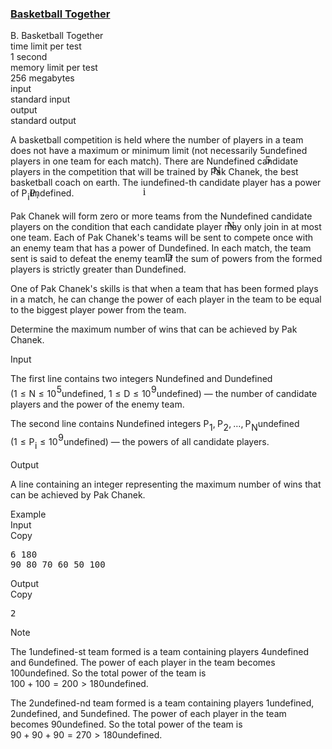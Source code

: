 <h3><a href="https://codeforces.com/contest/1725/problem/B" target="_blank" rel="noopener noreferrer">Basketball Together</a></h3>
<div class="header"><div class="title">B. Basketball Together</div><div class="time-limit"><div class="property-title">time limit per test</div>1 second</div><div class="memory-limit"><div class="property-title">memory limit per test</div>256 megabytes</div><div class="input-file input-standard"><div class="property-title">input</div>standard input</div><div class="output-file output-standard"><div class="property-title">output</div>standard output</div></div><div><p>A basketball competition is held where the number of players in a team does not have a maximum or minimum limit (not necessarily <span class="MathJax_Preview" style="color: inherit;"><span class="MJXp-math" id="MJXp-Span-1"><span class="MJXp-mn" id="MJXp-Span-2">5</span></span></span><span class="MathJax MathJax_Processed" id="MathJax-Element-1-Frame" tabindex="0" style=""><nobr><span class="math" id="MathJax-Span-1"><span style="display: inline-block; position: relative; width: 0em; height: 0px; font-size: 122%;"><span style="position: absolute;"><span class="mrow" id="MathJax-Span-2"><span class="mn" id="MathJax-Span-3" style="font-family: MathJax_Main;">5</span></span></span></span></span></nobr></span>undefined players in one team for each match). There are <span class="MathJax_Preview" style="color: inherit;"><span class="MJXp-math" id="MJXp-Span-3"><span class="MJXp-mi MJXp-italic" id="MJXp-Span-4">N</span></span></span><span class="MathJax MathJax_Processed" id="MathJax-Element-2-Frame" tabindex="0" style=""><nobr><span class="math" id="MathJax-Span-4"><span style="display: inline-block; position: relative; width: 0em; height: 0px; font-size: 122%;"><span style="position: absolute;"><span class="mrow" id="MathJax-Span-5"><span class="mi" id="MathJax-Span-6" style="font-family: MathJax_Math-italic;">N<span style="display: inline-block; overflow: hidden; height: 1px; width: 0.061em;"></span></span></span></span></span></span></nobr></span>undefined candidate players in the competition that will be trained by Pak Chanek, the best basketball coach on earth. The <span class="MathJax_Preview" style="color: inherit;"><span class="MJXp-math" id="MJXp-Span-5"><span class="MJXp-mi MJXp-italic" id="MJXp-Span-6">i</span></span></span><span class="MathJax MathJax_Processed" id="MathJax-Element-3-Frame" tabindex="0" style=""><nobr><span class="math" id="MathJax-Span-7"><span style="display: inline-block; position: relative; width: 0em; height: 0px; font-size: 122%;"><span style="position: absolute;"><span class="mrow" id="MathJax-Span-8"><span class="mi" id="MathJax-Span-9" style="font-family: MathJax_Math-italic;">i</span></span></span></span></span></nobr></span>undefined-th candidate player has a power of <span class="MathJax_Preview" style="color: inherit;"><span class="MJXp-math" id="MJXp-Span-7"><span class="MJXp-msubsup" id="MJXp-Span-8"><span class="MJXp-mi MJXp-italic" id="MJXp-Span-9" style="margin-right: 0.05em;">P</span><span class="MJXp-mi MJXp-italic MJXp-script" id="MJXp-Span-10" style="vertical-align: -0.4em;">i</span></span></span></span><span class="MathJax MathJax_Processed" id="MathJax-Element-4-Frame" tabindex="0" style=""><nobr><span class="math" id="MathJax-Span-10"><span style="display: inline-block; position: relative; width: 0em; height: 0px; font-size: 122%;"><span style="position: absolute;"><span class="mrow" id="MathJax-Span-11"><span class="msubsup" id="MathJax-Span-12"><span style="display: inline-block; position: relative; width: 0.94em; height: 0px;"><span style="position: absolute; clip: rect(3.106em, 1000.76em, 4.16em, -999.997em); top: -3.978em; left: 0em;"><span class="mi" id="MathJax-Span-13" style="font-family: MathJax_Math-italic;">P<span style="display: inline-block; overflow: hidden; height: 1px; width: 0.12em;"></span></span><span style="display: inline-block; width: 0px; height: 3.984em;"></span></span><span style="position: absolute; top: -3.803em; left: 0.647em;"><span class="mi" id="MathJax-Span-14" style="font-size: 70.7%; font-family: MathJax_Math-italic;">i</span><span style="display: inline-block; width: 0px; height: 3.984em;"></span></span></span></span></span></span></span></span></nobr></span>undefined.</p><p>Pak Chanek will form zero or more teams from the <span class="MathJax_Preview" style="color: inherit;"><span class="MJXp-math" id="MJXp-Span-11"><span class="MJXp-mi MJXp-italic" id="MJXp-Span-12">N</span></span></span><span class="MathJax MathJax_Processed" id="MathJax-Element-5-Frame" tabindex="0" style=""><nobr><span class="math" id="MathJax-Span-15"><span style="display: inline-block; position: relative; width: 0em; height: 0px; font-size: 122%;"><span style="position: absolute;"><span class="mrow" id="MathJax-Span-16"><span class="mi" id="MathJax-Span-17" style="font-family: MathJax_Math-italic;">N<span style="display: inline-block; overflow: hidden; height: 1px; width: 0.061em;"></span></span></span></span></span></span></nobr></span>undefined candidate players on the condition that each candidate player may only join in at most one team. Each of Pak Chanek's teams will be sent to compete once with an enemy team that has a power of <span class="MathJax_Preview" style="color: inherit;"><span class="MJXp-math" id="MJXp-Span-13"><span class="MJXp-mi MJXp-italic" id="MJXp-Span-14">D</span></span></span><span class="MathJax MathJax_Processed" id="MathJax-Element-6-Frame" tabindex="0" style=""><nobr><span class="math" id="MathJax-Span-18"><span style="display: inline-block; position: relative; width: 0em; height: 0px; font-size: 122%;"><span style="position: absolute;"><span class="mrow" id="MathJax-Span-19"><span class="mi" id="MathJax-Span-20" style="font-family: MathJax_Math-italic;">D</span></span></span></span></span></nobr></span>undefined. In each match, the team sent is said to defeat the enemy team if the sum of powers from the formed players is <span class="tex-font-style-bf">strictly greater than <span class="MathJax_Preview" style="color: inherit;"><span class="MJXp-math" id="MJXp-Span-15"><span class="MJXp-mi MJXp-italic" id="MJXp-Span-16">D</span></span></span><span class="MathJax MathJax_Processing" id="MathJax-Element-7-Frame" tabindex="0"></span>undefined</span>.</p><p>One of Pak Chanek's skills is that when a team that has been formed plays in a match, he can change the power of each player in the team to be equal to the biggest player power from the team.</p><p>Determine the maximum number of wins that can be achieved by Pak Chanek.</p></div><div class="input-specification"><div class="section-title">Input</div><p>The first line contains two integers <span class="MathJax_Preview" style="color: inherit;"><span class="MJXp-math" id="MJXp-Span-17"><span class="MJXp-mi MJXp-italic" id="MJXp-Span-18">N</span></span></span><span class="MathJax MathJax_Processing" id="MathJax-Element-8-Frame" tabindex="0"></span>undefined and <span class="MathJax_Preview" style="color: inherit;"><span class="MJXp-math" id="MJXp-Span-19"><span class="MJXp-mi MJXp-italic" id="MJXp-Span-20">D</span></span></span><span class="MathJax MathJax_Processing" id="MathJax-Element-9-Frame" tabindex="0"></span>undefined (<span class="MathJax_Preview" style="color: inherit;"><span class="MJXp-math" id="MJXp-Span-21"><span class="MJXp-mn" id="MJXp-Span-22">1</span><span class="MJXp-mo" id="MJXp-Span-23" style="margin-left: 0.333em; margin-right: 0.333em;">≤</span><span class="MJXp-mi MJXp-italic" id="MJXp-Span-24">N</span><span class="MJXp-mo" id="MJXp-Span-25" style="margin-left: 0.333em; margin-right: 0.333em;">≤</span><span class="MJXp-msubsup" id="MJXp-Span-26"><span class="MJXp-mn" id="MJXp-Span-27" style="margin-right: 0.05em;">10</span><span class="MJXp-mn MJXp-script" id="MJXp-Span-28" style="vertical-align: 0.5em;">5</span></span></span></span><span class="MathJax MathJax_Processing" id="MathJax-Element-10-Frame" tabindex="0"></span>undefined, <span class="MathJax_Preview" style="color: inherit;"><span class="MJXp-math" id="MJXp-Span-29"><span class="MJXp-mn" id="MJXp-Span-30">1</span><span class="MJXp-mo" id="MJXp-Span-31" style="margin-left: 0.333em; margin-right: 0.333em;">≤</span><span class="MJXp-mi MJXp-italic" id="MJXp-Span-32">D</span><span class="MJXp-mo" id="MJXp-Span-33" style="margin-left: 0.333em; margin-right: 0.333em;">≤</span><span class="MJXp-msubsup" id="MJXp-Span-34"><span class="MJXp-mn" id="MJXp-Span-35" style="margin-right: 0.05em;">10</span><span class="MJXp-mn MJXp-script" id="MJXp-Span-36" style="vertical-align: 0.5em;">9</span></span></span></span><span class="MathJax MathJax_Processing" id="MathJax-Element-11-Frame" tabindex="0"></span>undefined) — the number of candidate players and the power of the enemy team.</p><p>The second line contains <span class="MathJax_Preview" style="color: inherit;"><span class="MJXp-math" id="MJXp-Span-37"><span class="MJXp-mi MJXp-italic" id="MJXp-Span-38">N</span></span></span><span class="MathJax MathJax_Processing" id="MathJax-Element-12-Frame" tabindex="0"></span>undefined integers <span class="MathJax_Preview" style="color: inherit;"><span class="MJXp-math" id="MJXp-Span-39"><span class="MJXp-msubsup" id="MJXp-Span-40"><span class="MJXp-mi MJXp-italic" id="MJXp-Span-41" style="margin-right: 0.05em;">P</span><span class="MJXp-mn MJXp-script" id="MJXp-Span-42" style="vertical-align: -0.4em;">1</span></span><span class="MJXp-mo" id="MJXp-Span-43" style="margin-left: 0em; margin-right: 0.222em;">,</span><span class="MJXp-msubsup" id="MJXp-Span-44"><span class="MJXp-mi MJXp-italic" id="MJXp-Span-45" style="margin-right: 0.05em;">P</span><span class="MJXp-mn MJXp-script" id="MJXp-Span-46" style="vertical-align: -0.4em;">2</span></span><span class="MJXp-mo" id="MJXp-Span-47" style="margin-left: 0em; margin-right: 0.222em;">,</span><span class="MJXp-mo" id="MJXp-Span-48" style="margin-left: 0em; margin-right: 0em;">…</span><span class="MJXp-mo" id="MJXp-Span-49" style="margin-left: 0em; margin-right: 0.222em;">,</span><span class="MJXp-msubsup" id="MJXp-Span-50"><span class="MJXp-mi MJXp-italic" id="MJXp-Span-51" style="margin-right: 0.05em;">P</span><span class="MJXp-mi MJXp-italic MJXp-script" id="MJXp-Span-52" style="vertical-align: -0.4em;">N</span></span></span></span><span class="MathJax MathJax_Processing" id="MathJax-Element-13-Frame" tabindex="0"></span>undefined (<span class="MathJax_Preview" style="color: inherit;"><span class="MJXp-math" id="MJXp-Span-53"><span class="MJXp-mn" id="MJXp-Span-54">1</span><span class="MJXp-mo" id="MJXp-Span-55" style="margin-left: 0.333em; margin-right: 0.333em;">≤</span><span class="MJXp-msubsup" id="MJXp-Span-56"><span class="MJXp-mi MJXp-italic" id="MJXp-Span-57" style="margin-right: 0.05em;">P</span><span class="MJXp-mi MJXp-italic MJXp-script" id="MJXp-Span-58" style="vertical-align: -0.4em;">i</span></span><span class="MJXp-mo" id="MJXp-Span-59" style="margin-left: 0.333em; margin-right: 0.333em;">≤</span><span class="MJXp-msubsup" id="MJXp-Span-60"><span class="MJXp-mn" id="MJXp-Span-61" style="margin-right: 0.05em;">10</span><span class="MJXp-mn MJXp-script" id="MJXp-Span-62" style="vertical-align: 0.5em;">9</span></span></span></span><span class="MathJax MathJax_Processing" id="MathJax-Element-14-Frame" tabindex="0"></span>undefined) — the powers of all candidate players.</p></div><div class="output-specification"><div class="section-title">Output</div><p>A line containing an integer representing the maximum number of wins that can be achieved by Pak Chanek.</p></div><div class="sample-tests"><div class="section-title">Example</div><div class="sample-test"><div class="input"><div class="title">Input<div title="Copy" data-clipboard-target="#id001711961813380688" id="id007938618720953456" class="input-output-copier">Copy</div></div><pre id="id001711961813380688">6 180
90 80 70 60 50 100
</pre></div><div class="output"><div class="title">Output<div title="Copy" data-clipboard-target="#id001569406729035493" id="id0006614720261268248" class="input-output-copier">Copy</div></div><pre id="id001569406729035493">2
</pre></div></div></div><div class="note"><div class="section-title">Note</div><p>The <span class="MathJax_Preview" style="color: inherit;"><span class="MJXp-math" id="MJXp-Span-63"><span class="MJXp-mn" id="MJXp-Span-64">1</span></span></span><span class="MathJax MathJax_Processing" id="MathJax-Element-15-Frame" tabindex="0"></span>undefined-st team formed is a team containing players <span class="MathJax_Preview" style="color: inherit;"><span class="MJXp-math" id="MJXp-Span-65"><span class="MJXp-mn" id="MJXp-Span-66">4</span></span></span><span class="MathJax MathJax_Processing" id="MathJax-Element-16-Frame" tabindex="0"></span>undefined and <span class="MathJax_Preview" style="color: inherit;"><span class="MJXp-math" id="MJXp-Span-67"><span class="MJXp-mn" id="MJXp-Span-68">6</span></span></span><span class="MathJax MathJax_Processing" id="MathJax-Element-17-Frame" tabindex="0"></span>undefined. The power of each player in the team becomes <span class="MathJax_Preview" style="color: inherit;"><span class="MJXp-math" id="MJXp-Span-69"><span class="MJXp-mn" id="MJXp-Span-70">100</span></span></span><span class="MathJax MathJax_Processing" id="MathJax-Element-18-Frame" tabindex="0"></span>undefined. So the total power of the team is <span class="MathJax_Preview" style="color: inherit;"><span class="MJXp-math" id="MJXp-Span-71"><span class="MJXp-mn" id="MJXp-Span-72">100</span><span class="MJXp-mo" id="MJXp-Span-73" style="margin-left: 0.267em; margin-right: 0.267em;">+</span><span class="MJXp-mn" id="MJXp-Span-74">100</span><span class="MJXp-mo" id="MJXp-Span-75" style="margin-left: 0.333em; margin-right: 0.333em;">=</span><span class="MJXp-mn" id="MJXp-Span-76">200</span><span class="MJXp-mo" id="MJXp-Span-77" style="margin-left: 0.333em; margin-right: 0.333em;">&gt;</span><span class="MJXp-mn" id="MJXp-Span-78">180</span></span></span><span class="MathJax MathJax_Processing" id="MathJax-Element-19-Frame" tabindex="0"></span>undefined.</p><p>The <span class="MathJax_Preview" style="color: inherit;"><span class="MJXp-math" id="MJXp-Span-79"><span class="MJXp-mn" id="MJXp-Span-80">2</span></span></span><span class="MathJax MathJax_Processing" id="MathJax-Element-20-Frame" tabindex="0"></span>undefined-nd team formed is a team containing players <span class="MathJax_Preview" style="color: inherit;"><span class="MJXp-math" id="MJXp-Span-81"><span class="MJXp-mn" id="MJXp-Span-82">1</span></span></span><span class="MathJax MathJax_Processing" id="MathJax-Element-21-Frame" tabindex="0"></span>undefined, <span class="MathJax_Preview" style="color: inherit;"><span class="MJXp-math" id="MJXp-Span-83"><span class="MJXp-mn" id="MJXp-Span-84">2</span></span></span><span class="MathJax MathJax_Processing" id="MathJax-Element-22-Frame" tabindex="0"></span>undefined, and <span class="MathJax_Preview" style="color: inherit;"><span class="MJXp-math" id="MJXp-Span-85"><span class="MJXp-mn" id="MJXp-Span-86">5</span></span></span><span class="MathJax MathJax_Processing" id="MathJax-Element-23-Frame" tabindex="0"></span>undefined. The power of each player in the team becomes <span class="MathJax_Preview" style="color: inherit;"><span class="MJXp-math" id="MJXp-Span-87"><span class="MJXp-mn" id="MJXp-Span-88">90</span></span></span><span class="MathJax MathJax_Processing" id="MathJax-Element-24-Frame" tabindex="0"></span>undefined. So the total power of the team is <span class="MathJax_Preview" style="color: inherit;"><span class="MJXp-math" id="MJXp-Span-89"><span class="MJXp-mn" id="MJXp-Span-90">90</span><span class="MJXp-mo" id="MJXp-Span-91" style="margin-left: 0.267em; margin-right: 0.267em;">+</span><span class="MJXp-mn" id="MJXp-Span-92">90</span><span class="MJXp-mo" id="MJXp-Span-93" style="margin-left: 0.267em; margin-right: 0.267em;">+</span><span class="MJXp-mn" id="MJXp-Span-94">90</span><span class="MJXp-mo" id="MJXp-Span-95" style="margin-left: 0.333em; margin-right: 0.333em;">=</span><span class="MJXp-mn" id="MJXp-Span-96">270</span><span class="MJXp-mo" id="MJXp-Span-97" style="margin-left: 0.333em; margin-right: 0.333em;">&gt;</span><span class="MJXp-mn" id="MJXp-Span-98">180</span></span></span><span class="MathJax MathJax_Processing" id="MathJax-Element-25-Frame" tabindex="0"></span>undefined.</p></div>